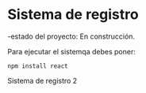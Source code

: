 <h1>  Sistema de registro  </h1>

-estado del proyecto: En construcción.

Para ejecutar el sistemqa debes poner:

```npm install react```

Sistema de registro 2
